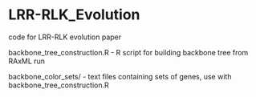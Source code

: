# LRR-RLK_Evolution
code for LRR-RLK evolution paper

backbone_tree_construction.R - R script for building backbone tree from RAxML run

backbone_color_sets/ - text files containing sets of genes, use with backbone_tree_construction.R
